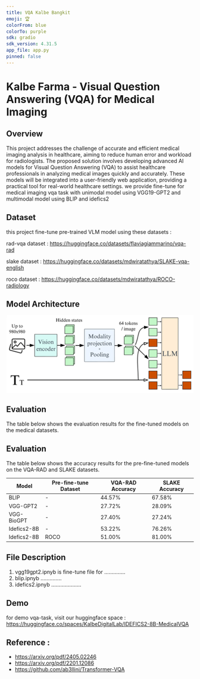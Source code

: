 ```yaml
---
title: VQA Kalbe Bangkit
emoji: 🏆
colorFrom: blue
colorTo: purple
sdk: gradio
sdk_version: 4.31.5
app_file: app.py
pinned: false
---
```


# Kalbe Farma - Visual Question Answering (VQA) for Medical Imaging

## Overview
This project addresses the challenge of accurate and efficient medical imaging analysis in healthcare, aiming to reduce human error and workload for radiologists. The proposed solution involves developing advanced AI models for Visual Question Answering (VQA) to assist healthcare professionals in analyzing medical images quickly and accurately. These models will be integrated into a user-friendly web application, providing a practical tool for real-world healthcare settings.  we provide fine-tune for medical imaging vqa task with unimodal model using VGG19-GPT2 and multimodal model using BLIP and idefics2

## Dataset
this project fine-tune pre-trained VLM model using these datasets :

rad-vqa dataset : https://huggingface.co/datasets/flaviagiammarino/vqa-rad

slake dataset : https://huggingface.co/datasets/mdwiratathya/SLAKE-vqa-english

roco dataset : https://huggingface.co/datasets/mdwiratathya/ROCO-radiology



## Model Architecture

![Model Architecture](img/idefics2_architecture.png)

## Evaluation
The table below shows the evaluation results for the fine-tuned models on the medical datasets.

## Evaluation
The table below shows the accuracy results for the pre-fine-tuned models on the VQA-RAD and SLAKE datasets.

| Model        | Pre-fine-tune Dataset | VQA-RAD Accuracy | SLAKE Accuracy |
|--------------|-----------------------|------------------|----------------|
| BLIP         | -                     | 44.57%           | 67.58%         |
| VGG-GPT2     | -                     | 27.72%           | 28.09%         |
| VGG-BioGPT   | -                     | 27.40%           | 27.24%         |
| Idefics2-8B  | -                     | 53.22%           | 76.26%         |
| Idefics2-8B  | ROCO                  | 51.00%           | 81.00%         |


## File Description
1. vgg19gpt2.ipnyb is fine-tune file for ..............
2. blip.ipnyb ..............
3. idefics2.ipnyb ....................

## Demo
for demo vqa-task, visit our huggingface space : https://huggingface.co/spaces/KalbeDigitalLab/IDEFICS2-8B-MedicalVQA

## Reference :
- https://arxiv.org/pdf/2405.02246
- https://arxiv.org/pdf/2201.12086
- https://github.com/ab3llini/Transformer-VQA



